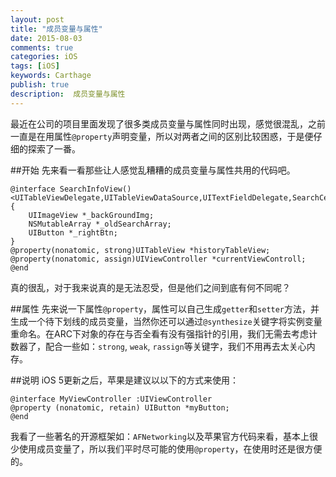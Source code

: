 ```yaml
---
layout: post
title: "成员变量与属性"
date: 2015-08-03
comments: true
categories: iOS
tags: [iOS]
keywords: Carthage
publish: true
description:  成员变量与属性
---
```

最近在公司的项目里面发现了很多类成员变量与属性同时出现，感觉很混乱，之前一直是在用属性`@property`声明变量，所以对两者之间的区别比较困惑，于是便仔细的探索了一番。

##开始
先来看一看那些让人感觉乱糟糟的成员变量与属性共用的代码吧。
	
	@interface SearchInfoView()<UITableViewDelegate,UITableViewDataSource,UITextFieldDelegate,SearchCellDelegate> 
	{
    	UIImageView *_backGroundImg;
    	NSMutableArray *_oldSearchArray; 
   	 	UIButton *_rightBtn;
	}
	@property(nonatomic, strong)UITableView *historyTableView;
	@property(nonatomic, assign)UIViewController *currentViewControll;
	@end

真的很乱，对于我来说真的是无法忍受，但是他们之间到底有何不同呢？

##属性
先来说一下属性`@property`，属性可以自己生成`getter`和`setter`方法，并生成一个待下划线的成员变量，当然你还可以通过`@synthesize`关键字将实例变量重命名。在ARC下对象的存在与否全看有没有强指针的引用，我们无需去考虑计数器了，配合一些如：`strong`, `weak`, `rassign`等关键字，我们不用再去太关心内存。

##说明
iOS 5更新之后，苹果是建议以以下的方式来使用：

	@interface MyViewController :UIViewController
	@property (nonatomic, retain) UIButton *myButton;
	@end
	
我看了一些著名的开源框架如：`AFNetworking`以及苹果官方代码来看，基本上很少使用成员变量了，所以我们平时尽可能的使用`@property`，在使用时还是很方便的。
